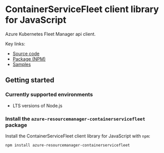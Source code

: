 # ContainerServiceFleet client library for JavaScript

Azure Kubernetes Fleet Manager api client.

Key links:

- [Source code](https://github.com/Azure/azure-sdk-for-js/tree/main/sdk/containerservicefleet/azure-resourcemanager-containerservicefleet)
- [Package (NPM)](https://www.npmjs.com/package/azure-resourcemanager-containerservicefleet)
- [Samples](https://github.com/Azure/azure-sdk-for-js/tree/main/sdk/containerservicefleet/azure-resourcemanager-containerservicefleet/samples)

## Getting started

### Currently supported environments

- LTS versions of Node.js

### Install the `azure-resourcemanager-containerservicefleet` package

Install the ContainerServiceFleet client library for JavaScript with `npm`:

```bash
npm install azure-resourcemanager-containerservicefleet
```
